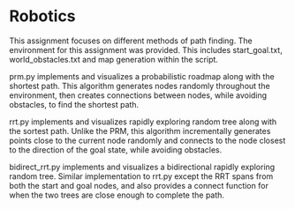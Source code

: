 # Robotics
This assignment focuses on different methods of path finding.  The environment for this assignment was provided.  This includes start_goal.txt, world_obstacles.txt and map generation within the script.

prm.py implements and visualizes a probabilistic roadmap along with the shortest path.  This algorithm generates nodes randomly throughout the environment, then creates connections between nodes, while avoiding obstacles, to find the shortest path.

rrt.py implements and visualizes rapidly exploring random tree along with the sortest path.  Unlike the PRM, this algorithm incrementally generates points close to the current node randomly and connects to the node closest to the direction of the goal state, while avoiding obstacles.

bidirect_rrt.py implements and visualizes a bidirectional rapidly exploring random tree.  Similar implementation to rrt.py except the RRT spans from both the start and goal nodes, and also provides a connect function for when the two trees are close enough to complete the path.
